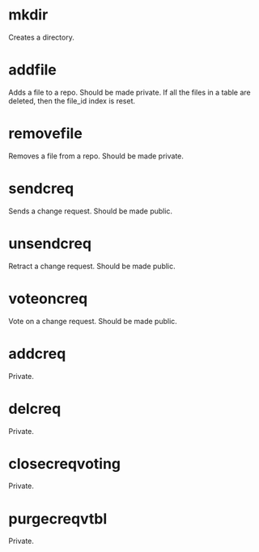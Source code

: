 <h1 class="contract">mkdir</h1>
Creates a directory.
<h1 class="contract">addfile</h1>
Adds a file to a repo. Should be made private.
If all the files in a table are deleted, then the file_id index is reset.
<h1 class="contract">removefile</h1>
Removes a file from a repo. Should be made private.
<h1 class="contract">sendcreq</h1>
Sends a change request. Should be made public.
<h1 class="contract">unsendcreq</h1>
Retract a change request. Should be made public.
<h1 class="contract">voteoncreq</h1>
Vote on a change request. Should be made public.
<h1 class="contract">addcreq</h1>
Private.
<h1 class="contract">delcreq</h1>
Private.
<h1 class="contract">closecreqvoting</h1>
Private.
<h1 class="contract">purgecreqvtbl</h1>
Private.
